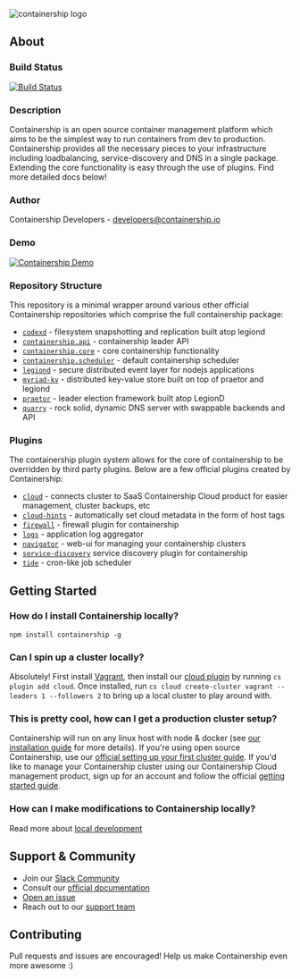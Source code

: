 ![containership logo](https://cdn.containership.io/images/CS_TealGreySVG.svg)

## About

### Build Status
[![Build Status](https://drone.containership.io/api/badges/containership/containership/status.svg)](https://drone.containership.io/containership/containership)

### Description
Containership is an open source container management platform which aims to be the simplest way to run containers from dev to production. Containership provides all the necessary pieces to your infrastructure including loadbalancing, service-discovery and DNS in a single package. Extending the core functionality is easy through the use of plugins. Find more detailed docs below!

### Author
Containership Developers - developers@containership.io

### Demo
[![Containership Demo](https://asciinema.org/a/40576.png)](https://asciinema.org/a/40576)

### Repository Structure
This repository is a minimal wrapper around various other official Containership repositories which comprise the full containership package:

* [`codexd`](https://github.com/containership/codexd) - filesystem snapshotting and replication built atop legiond
* [`containership.api`](https://github.com/containership/containership.api) - containership leader API
* [`containership.core`](https://github.com/containership/containership.core) - core containership functionality
* [`containership.scheduler`](https://github.com/containership/containership.scheduler) - default containership scheduler
* [`legiond`](https://github.com/containership/legiond) - secure distributed event layer for nodejs applications
* [`myriad-kv`](https://github.com/containership/myriad-kv) - distributed key-value store built on top of praetor and legiond
* [`praetor`](https://github.com/containership/praetor) - leader election framework built atop LegionD
* [`quarry`](https://github.com/containership/quarry) - rock solid, dynamic DNS server with swappable backends and API

### Plugins
The containership plugin system allows for the core of containership to be overridden by third party plugins. Below are a few official plugins created by Containership:

* [`cloud`](https://github.com/containership/containership.plugin.cloud) - connects cluster to SaaS Containership Cloud product for easier management, cluster backups, etc
* [`cloud-hints`](https://github.com/containership/containership.plugin.cloud-hints) - automatically set cloud metadata in the form of host tags
* [`firewall`](https://github.com/containership/containership.plugin.firewall) - firewall plugin for containership
* [`logs`](https://github.com/containership/containership.plugin.logs) - application log aggregator
* [`navigator`](https://github.com/containership/containership.plugin.navigator) - web-ui for managing your containership clusters
* [`service-discovery`](https://github.com/containership/containership.plugin.service-discovery) service discovery plugin for containership
* [`tide`](https://github.com/containership/containership.plugin.tide) - cron-like job scheduler

## Getting Started

### How do I install Containership locally?
`npm install containership -g`

### Can I spin up a cluster locally?
Absolutely! First install [Vagrant](https://www.vagrantup.com), then install our [cloud plugin](https://github.com/containership/containership.plugin.cloud) by running `cs plugin add cloud`. Once installed, run `cs cloud create-cluster vagrant --leaders 1 --followers 2` to bring up a local cluster to play around with.

### This is pretty cool, how can I get a production cluster setup?
Containership will run on any linux host with node & docker (see [our installation guide](https://containership.readme.io/docs/installation) for more details). If you're using open source Containership, use our [official setting up your first cluster guide](https://containership.readme.io/docs/setting-up-your-first-cluster). If you'd like to manage your Containership cluster using our Containership Cloud management product, sign up for an account and follow the official [getting started guide](https://docs.containership.io/getting-started).

### How can I make modifications to Containership locally?
Read more about [local development](dev/README.md)

## Support & Community
* Join our [Slack Community](https://slack.containership.io)
* Consult our [official documentation](https://docs.containership.io)
* [Open an issue](https://github.com/containership/containership/issues/new)
* Reach out to our [support team](mailto:support@containership.io)

## Contributing
Pull requests and issues are encouraged! Help us make Containership even more awesome :)

